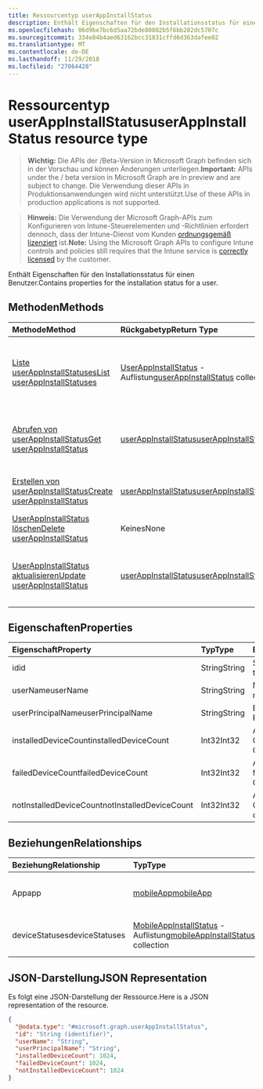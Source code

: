```yaml
---
title: Ressourcentyp userAppInstallStatus
description: Enthält Eigenschaften für den Installationsstatus für einen Benutzer.
ms.openlocfilehash: 06d9be7bc6d5aa72bde80802b5f6bb282dc5707c
ms.sourcegitcommit: 334e84b4aed63162bcc31831cffd6d363dafee02
ms.translationtype: MT
ms.contentlocale: de-DE
ms.lasthandoff: 11/29/2018
ms.locfileid: "27064428"
---
```

# <a name="userappinstallstatus-resource-type"></a><span data-ttu-id="54475-103">Ressourcentyp userAppInstallStatus</span><span class="sxs-lookup"><span data-stu-id="54475-103">userAppInstallStatus resource type</span></span>

> <span data-ttu-id="54475-104">**Wichtig:** Die APIs der /Beta-Version in Microsoft Graph befinden sich in der Vorschau und können Änderungen unterliegen.</span><span class="sxs-lookup"><span data-stu-id="54475-104">**Important:** APIs under the / beta version in Microsoft Graph are in preview and are subject to change.</span></span> <span data-ttu-id="54475-105">Die Verwendung dieser APIs in Produktionsanwendungen wird nicht unterstützt.</span><span class="sxs-lookup"><span data-stu-id="54475-105">Use of these APIs in production applications is not supported.</span></span>

> <span data-ttu-id="54475-106">**Hinweis:** Die Verwendung der Microsoft Graph-APIs zum Konfigurieren von Intune-Steuerelementen und -Richtlinien erfordert dennoch, dass der Intune-Dienst vom Kunden [ordnungsgemäß lizenziert](https://go.microsoft.com/fwlink/?linkid=839381) ist.</span><span class="sxs-lookup"><span data-stu-id="54475-106">**Note:** Using the Microsoft Graph APIs to configure Intune controls and policies still requires that the Intune service is [correctly licensed](https://go.microsoft.com/fwlink/?linkid=839381) by the customer.</span></span>

<span data-ttu-id="54475-107">Enthält Eigenschaften für den Installationsstatus für einen Benutzer.</span><span class="sxs-lookup"><span data-stu-id="54475-107">Contains properties for the installation status for a user.</span></span>
## <a name="methods"></a><span data-ttu-id="54475-108">Methoden</span><span class="sxs-lookup"><span data-stu-id="54475-108">Methods</span></span>
|<span data-ttu-id="54475-109">Methode</span><span class="sxs-lookup"><span data-stu-id="54475-109">Method</span></span>|<span data-ttu-id="54475-110">Rückgabetyp</span><span class="sxs-lookup"><span data-stu-id="54475-110">Return Type</span></span>|<span data-ttu-id="54475-111">Beschreibung</span><span class="sxs-lookup"><span data-stu-id="54475-111">Description</span></span>|
|:---|:---|:---|
|[<span data-ttu-id="54475-112">Liste userAppInstallStatuses</span><span class="sxs-lookup"><span data-stu-id="54475-112">List userAppInstallStatuses</span></span>](../api/intune-apps-userappinstallstatus-list.md)|<span data-ttu-id="54475-113">[UserAppInstallStatus](../resources/intune-apps-userappinstallstatus.md) -Auflistung</span><span class="sxs-lookup"><span data-stu-id="54475-113">[userAppInstallStatus](../resources/intune-apps-userappinstallstatus.md) collection</span></span>|<span data-ttu-id="54475-114">Listeneigenschaften und Beziehungen der [UserAppInstallStatus](../resources/intune-apps-userappinstallstatus.md) -Objekte.</span><span class="sxs-lookup"><span data-stu-id="54475-114">List properties and relationships of the [userAppInstallStatus](../resources/intune-apps-userappinstallstatus.md) objects.</span></span>|
|[<span data-ttu-id="54475-115">Abrufen von userAppInstallStatus</span><span class="sxs-lookup"><span data-stu-id="54475-115">Get userAppInstallStatus</span></span>](../api/intune-apps-userappinstallstatus-get.md)|[<span data-ttu-id="54475-116">userAppInstallStatus</span><span class="sxs-lookup"><span data-stu-id="54475-116">userAppInstallStatus</span></span>](../resources/intune-apps-userappinstallstatus.md)|<span data-ttu-id="54475-117">Lesen Sie Eigenschaften und Beziehungen des [UserAppInstallStatus](../resources/intune-apps-userappinstallstatus.md) -Objekts.</span><span class="sxs-lookup"><span data-stu-id="54475-117">Read properties and relationships of the [userAppInstallStatus](../resources/intune-apps-userappinstallstatus.md) object.</span></span>|
|[<span data-ttu-id="54475-118">Erstellen von userAppInstallStatus</span><span class="sxs-lookup"><span data-stu-id="54475-118">Create userAppInstallStatus</span></span>](../api/intune-apps-userappinstallstatus-create.md)|[<span data-ttu-id="54475-119">userAppInstallStatus</span><span class="sxs-lookup"><span data-stu-id="54475-119">userAppInstallStatus</span></span>](../resources/intune-apps-userappinstallstatus.md)|<span data-ttu-id="54475-120">Erstellen eines neuen [UserAppInstallStatus](../resources/intune-apps-userappinstallstatus.md) -Objekts.</span><span class="sxs-lookup"><span data-stu-id="54475-120">Create a new [userAppInstallStatus](../resources/intune-apps-userappinstallstatus.md) object.</span></span>|
|[<span data-ttu-id="54475-121">UserAppInstallStatus löschen</span><span class="sxs-lookup"><span data-stu-id="54475-121">Delete userAppInstallStatus</span></span>](../api/intune-apps-userappinstallstatus-delete.md)|<span data-ttu-id="54475-122">Keines</span><span class="sxs-lookup"><span data-stu-id="54475-122">None</span></span>|<span data-ttu-id="54475-123">Löscht eine [UserAppInstallStatus](../resources/intune-apps-userappinstallstatus.md).</span><span class="sxs-lookup"><span data-stu-id="54475-123">Deletes a [userAppInstallStatus](../resources/intune-apps-userappinstallstatus.md).</span></span>|
|[<span data-ttu-id="54475-124">UserAppInstallStatus aktualisieren</span><span class="sxs-lookup"><span data-stu-id="54475-124">Update userAppInstallStatus</span></span>](../api/intune-apps-userappinstallstatus-update.md)|[<span data-ttu-id="54475-125">userAppInstallStatus</span><span class="sxs-lookup"><span data-stu-id="54475-125">userAppInstallStatus</span></span>](../resources/intune-apps-userappinstallstatus.md)|<span data-ttu-id="54475-126">Aktualisieren Sie die Eigenschaften eines [UserAppInstallStatus](../resources/intune-apps-userappinstallstatus.md) -Objekts.</span><span class="sxs-lookup"><span data-stu-id="54475-126">Update the properties of a [userAppInstallStatus](../resources/intune-apps-userappinstallstatus.md) object.</span></span>|

## <a name="properties"></a><span data-ttu-id="54475-127">Eigenschaften</span><span class="sxs-lookup"><span data-stu-id="54475-127">Properties</span></span>
|<span data-ttu-id="54475-128">Eigenschaft</span><span class="sxs-lookup"><span data-stu-id="54475-128">Property</span></span>|<span data-ttu-id="54475-129">Typ</span><span class="sxs-lookup"><span data-stu-id="54475-129">Type</span></span>|<span data-ttu-id="54475-130">Beschreibung</span><span class="sxs-lookup"><span data-stu-id="54475-130">Description</span></span>|
|:---|:---|:---|
|<span data-ttu-id="54475-131">id</span><span class="sxs-lookup"><span data-stu-id="54475-131">id</span></span>|<span data-ttu-id="54475-132">String</span><span class="sxs-lookup"><span data-stu-id="54475-132">String</span></span>|<span data-ttu-id="54475-133">Schlüssel der Entität</span><span class="sxs-lookup"><span data-stu-id="54475-133">Key of the entity.</span></span>|
|<span data-ttu-id="54475-134">userName</span><span class="sxs-lookup"><span data-stu-id="54475-134">userName</span></span>|<span data-ttu-id="54475-135">String</span><span class="sxs-lookup"><span data-stu-id="54475-135">String</span></span>|<span data-ttu-id="54475-136">Name des Benutzers</span><span class="sxs-lookup"><span data-stu-id="54475-136">User name.</span></span>|
|<span data-ttu-id="54475-137">userPrincipalName</span><span class="sxs-lookup"><span data-stu-id="54475-137">userPrincipalName</span></span>|<span data-ttu-id="54475-138">String</span><span class="sxs-lookup"><span data-stu-id="54475-138">String</span></span>|<span data-ttu-id="54475-139">Benutzerprinzipalname.</span><span class="sxs-lookup"><span data-stu-id="54475-139">User Principal Name.</span></span>|
|<span data-ttu-id="54475-140">installedDeviceCount</span><span class="sxs-lookup"><span data-stu-id="54475-140">installedDeviceCount</span></span>|<span data-ttu-id="54475-141">Int32</span><span class="sxs-lookup"><span data-stu-id="54475-141">Int32</span></span>|<span data-ttu-id="54475-142">Anzahl der installierten Geräte</span><span class="sxs-lookup"><span data-stu-id="54475-142">Installed Device Count.</span></span>|
|<span data-ttu-id="54475-143">failedDeviceCount</span><span class="sxs-lookup"><span data-stu-id="54475-143">failedDeviceCount</span></span>|<span data-ttu-id="54475-144">Int32</span><span class="sxs-lookup"><span data-stu-id="54475-144">Int32</span></span>|<span data-ttu-id="54475-145">Anzahl der fehlgeschlagenen Geräte</span><span class="sxs-lookup"><span data-stu-id="54475-145">Failed Device Count.</span></span>|
|<span data-ttu-id="54475-146">notInstalledDeviceCount</span><span class="sxs-lookup"><span data-stu-id="54475-146">notInstalledDeviceCount</span></span>|<span data-ttu-id="54475-147">Int32</span><span class="sxs-lookup"><span data-stu-id="54475-147">Int32</span></span>|<span data-ttu-id="54475-148">Anzahl der nicht installierten Geräte</span><span class="sxs-lookup"><span data-stu-id="54475-148">Not installed device count.</span></span>|

## <a name="relationships"></a><span data-ttu-id="54475-149">Beziehungen</span><span class="sxs-lookup"><span data-stu-id="54475-149">Relationships</span></span>
|<span data-ttu-id="54475-150">Beziehung</span><span class="sxs-lookup"><span data-stu-id="54475-150">Relationship</span></span>|<span data-ttu-id="54475-151">Typ</span><span class="sxs-lookup"><span data-stu-id="54475-151">Type</span></span>|<span data-ttu-id="54475-152">Beschreibung</span><span class="sxs-lookup"><span data-stu-id="54475-152">Description</span></span>|
|:---|:---|:---|
|<span data-ttu-id="54475-153">App</span><span class="sxs-lookup"><span data-stu-id="54475-153">app</span></span>|[<span data-ttu-id="54475-154">mobileApp</span><span class="sxs-lookup"><span data-stu-id="54475-154">mobileApp</span></span>](../resources/intune-apps-mobileapp.md)|<span data-ttu-id="54475-155">Den Navigationslink an die mobile app.</span><span class="sxs-lookup"><span data-stu-id="54475-155">The navigation link to the mobile app.</span></span>|
|<span data-ttu-id="54475-156">deviceStatuses</span><span class="sxs-lookup"><span data-stu-id="54475-156">deviceStatuses</span></span>|<span data-ttu-id="54475-157">[MobileAppInstallStatus](../resources/intune-apps-mobileappinstallstatus.md) -Auflistung</span><span class="sxs-lookup"><span data-stu-id="54475-157">[mobileAppInstallStatus](../resources/intune-apps-mobileappinstallstatus.md) collection</span></span>|<span data-ttu-id="54475-158">Der Installationsstatus der app auf Geräten.</span><span class="sxs-lookup"><span data-stu-id="54475-158">The install state of the app on devices.</span></span>|

## <a name="json-representation"></a><span data-ttu-id="54475-159">JSON-Darstellung</span><span class="sxs-lookup"><span data-stu-id="54475-159">JSON Representation</span></span>
<span data-ttu-id="54475-160">Es folgt eine JSON-Darstellung der Ressource.</span><span class="sxs-lookup"><span data-stu-id="54475-160">Here is a JSON representation of the resource.</span></span>
<!-- {
  "blockType": "resource",
  "keyProperty": "id",
  "@odata.type": "microsoft.graph.userAppInstallStatus"
}
-->
``` json
{
  "@odata.type": "#microsoft.graph.userAppInstallStatus",
  "id": "String (identifier)",
  "userName": "String",
  "userPrincipalName": "String",
  "installedDeviceCount": 1024,
  "failedDeviceCount": 1024,
  "notInstalledDeviceCount": 1024
}
```





